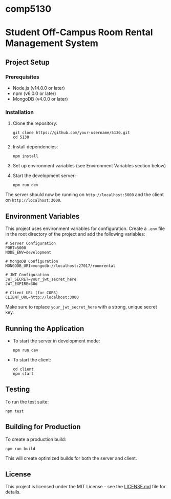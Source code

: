 # comp5130

# Student Off-Campus Room Rental Management System

## Project Setup

### Prerequisites
- Node.js (v14.0.0 or later)
- npm (v6.0.0 or later)
- MongoDB (v4.0.0 or later)

### Installation

1. Clone the repository:
   ```
   git clone https://github.com/your-username/5130.git
   cd 5130
   ```

2. Install dependencies:
   ```
   npm install
   ```

3. Set up environment variables (see Environment Variables section below)

4. Start the development server:
   ```
   npm run dev
   ```

The server should now be running on `http://localhost:5000` and the client on `http://localhost:3000`.

## Environment Variables

This project uses environment variables for configuration. Create a `.env` file in the root directory of the project and add the following variables:

```
# Server Configuration
PORT=5000
NODE_ENV=development

# MongoDB Configuration
MONGODB_URI=mongodb://localhost:27017/roomrental

# JWT Configuration
JWT_SECRET=your_jwt_secret_here
JWT_EXPIRE=30d

# Client URL (for CORS)
CLIENT_URL=http://localhost:3000
```

Make sure to replace `your_jwt_secret_here` with a strong, unique secret key.

## Running the Application

- To start the server in development mode:
  ```
  npm run dev
  ```

- To start the client:
  ```
  cd client
  npm start
  ```

## Testing

To run the test suite:

```
npm test
```

## Building for Production

To create a production build:

```
npm run build
```

This will create optimized builds for both the server and client.

## License

This project is licensed under the MIT License - see the [LICENSE.md](LICENSE.md) file for details.
